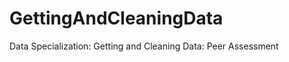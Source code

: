 GettingAndCleaningData
======================

Data Specialization: Getting and Cleaning Data: Peer Assessment
